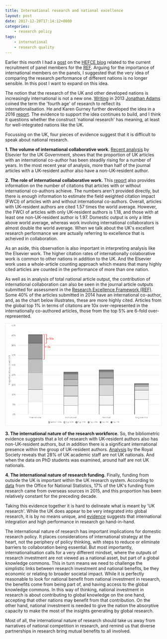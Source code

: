 ```yaml
---
title: International research and national excellence
layout: post
date: 2017-12-20T17:14:12+0000
categories:
    - research policy
tags:
    - international
    - research quality
---
```


Earlier this month I had a [post](http://blog.hefce.ac.uk/2017/12/07/international-panel-ref-2021/) on the [HEFCE blog]() related to the current recruitment of panel members for the [REF](http://ref.ac.uk). Arguing for the importance of international members on the panels, I suggested that the very idea of comparing the research performance of different nations is no longer sensible. In this post I want to expand on this idea. 

The notion that the research of the UK and other developed nations is increasingly international is not a new one. [Writing](https://www.nature.com/articles/497557a) in 2013 [Jonathan Adams]() coined the term the 'fourth age' of research to reflect its internationalisation. He and Karen Gurney further developed the idea in a 2016 [report](https://www.digital-science.com/resources/digital-research-reports/digital-research-report-the-implications-of-international-research-collaboration-for-uk-universities/). The evidence to support the idea continues to build, and I think it questions whether the construct 'national research' has meaning, at least for well-integrated nations like the UK.

Focussing on the UK, four pieces of evidence suggest that it is difficult to speak about national research.

**1. The volume of international collaborative work.** [Recent analysis](https://www.elsevier.com/connect/report-compares-uks-research-performance-with-key-nations) by Elsevier for the UK Government, shows that the proportion of UK articles with an international co-author has been steadily rising for a number of years. In the most recent year of analysis, more than half of the journal articles with a UK-resident author also have a non-UK-resident author.

**2. The role of international collaborative work.** This [report](https://www.elsevier.com/connect/report-compares-uks-research-performance-with-key-nations) also provides information on the number of citations that articles with or without international co-authors achieve. The numbers aren't provided directly, but there is enough information to estimate the field weighted citation impact (FWCI) of articles with and without international co-authors. Overall, articles with UK-resident authors are cited 1.57 times the world average. However, the FWCI of articles with only UK-resident authors is 1.18, and those with at least one non-UK-resident author is 1.97. Domestic output is only a little above world average, whereas work involving international collaborators is almost double the world average. When we talk about the UK's excellent research performance we are actually referring to excellence that is acheived in collaboration.

As an aside, this observation is also important in interpreting analysis like the Elsevier work. The higher citation rates of internationally colaborative work is common to other nations in addition to the UK. And the Elsevier work uses a whole-article counting approach which means that many highly cited articles are counted in the performance of more than one nation.

As well as in analysis of total national article output, the contribution of international collaboration can also be seen in the journal article outputs submitted for assessment in the [Research Excellence Framework (REF)](http://ref.ac.uk). Some 40% of the articles submitted in 2014 have an international co-author, and, as the chart below illustrates, these are more highly cited. Articles from the global top 1% in terms of citations are 10x over-represented in the internationally co-authored articles, those from the top 5% are 6-fold over-represented.

![](/images/REF-collaboration-vs-percentile.png)

**3. The international nature of the research workforce.** So, the bibliometric evidence suggests that a lot of research with UK-resident authors also has non-UK-resident authors, but in addition there is a significant international presence within the group of UK-resident authors. [Analysis](https://royalsociety.org/topics-policy/projects/uk-research-and-european-union/role-of-eu-researcher-collaboration-and-mobility/snapshot-of-the-UK-research-workforce/) by the Royal Society reveals that 28% of UK academic staff are not UK nationals. And when the data on PhD students was examined, around half are not UK nationals. 

**4. The international nature of research funding.** Finally, funding from outside the UK is important within the UK research system. According to [data](https://www.ons.gov.uk/economy/governmentpublicsectorandtaxes/researchanddevelopmentexpenditure/bulletins/ukgrossdomesticexpenditureonresearchanddevelopment/2015#rd-expenditure-by-funding-sector) from the Office for National Statistics, 17% of the UK's funding from research came from overseas sources in 2015, and this proportion has been relatively constant for the preceding decade.

Taking this evidence together it is hard to delineate what is meant by 'UK research'. While the UK does appear to be very integrated into global research, it is by no means unique, and [evidence](https://www.nature.com/news/open-countries-have-strong-science-1.22754) suggests that international integration and high performance in research go hand-in-hand.

The international nature of research has important implications for domestic research policy. It places considerations of international strategy at the heart, not the periphery of policy thinking, with steps to reduce or eliminate barriers to collaboration being essential. But most importantly, internationalisation calls for a very different mindset, where the outputs of research investment are not viewed as a national asset, but part of a global knowledge commons. This in turn means we need to challenge the simplistic links between research investment and national benefits, be they economic or relating to broader societal impact. While it is perfectly reasonable to look for national benefit from national investment in research, the benefits come from being part of, and having access to the global knowledge commons. In this way of thinking, national investment in research is about contributing to global knowledge on the one hand, accepting that other nations may benefit from that contribution. On the other hand, national investment is needed to give the nation the absorptive capacity to make the most of the insights generating by global research.

Most of all, the international nature of research should take us away from narratives of national competition in research, and remind us that diverse partnerships in research bring mutual benefits to all involved.
